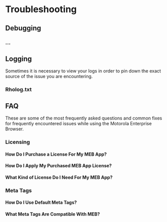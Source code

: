 # Troubleshooting


## Debugging
### ...

## Logging
Sometimes it is necessary to view your logs in order to pin down the exact source of the issue you are encountering.

### Rholog.txt

## FAQ
These are some of the most frequently asked questions and common fixes for frequently encountered issues while using the Motorola Enterprise Browser.

### Licensing
#### How Do I Purchase a License For My MEB App?
<!-- Answer -->

#### How Do I Apply My Purchased MEB App License?
<!-- Answer -->

#### What Kind of License Do I Need For My MEB App?
<!-- Answer -->

### Meta Tags
#### How Do I Use Default Meta Tags?
<!-- Answer -->

#### What Meta Tags Are Compatible With MEB?
<!-- Answer -->